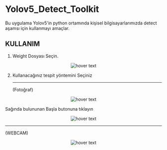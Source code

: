 # Yolov5_Detect_Toolkit
 Bu uygulama Yolov5'in  python ortamında kişisel bilgisayarlarımızda detect aşamsı için kullanmayı amaçlar.
 
## KULLANIM

1. Weight Dosyası Seçin.
<p align="center">
  <img src="https://user-images.githubusercontent.com/82450697/126066132-57e8e065-e3b4-4e87-8567-4433e81d330f.png"  title="hover text">
</p>
 
 2. Kullanacağınız tespit yöntemini Seçiniz <hr>
(Fotoğraf)
<p align="center">
  <img src="https://user-images.githubusercontent.com/82450697/126066304-7fe0f1af-97e2-4262-a05f-563cd2a312ba.png"  title="hover text">
</p>
Sağında bulununan Başla butonuna tıklayın

<p align="center">
  <img src="https://user-images.githubusercontent.com/82450697/126066350-f3d9cb32-248a-4738-bf2c-6464d7d37c28.png"  title="hover text">
</p>

<hr>
(WEBCAM)
<p align="center">
  <img src="https://user-images.githubusercontent.com/82450697/126066371-830735d6-2a49-46e9-883f-714d8280a4ac.png"  title="hover text">
</p>


 
 
